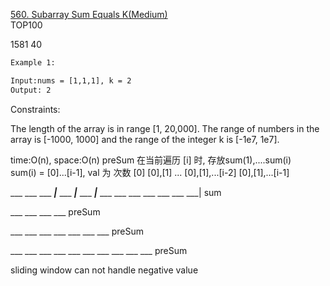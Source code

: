 [560. Subarray Sum Equals K(Medium)](https://leetcode.com/problems/subarray-sum-equals-k/)  
TOP100  

1581
40
```html
Example 1:

Input:nums = [1,1,1], k = 2
Output: 2
```
Constraints:

The length of the array is in range [1, 20,000].
The range of numbers in the array is [-1000, 1000] and the range of 
the integer k is [-1e7, 1e7].

time:O(n), space:O(n)
preSum 在当前遍历 [i] 时, 存放sum(1),....sum(i)    
sum(i) = [0]...[i-1], val 为 次数
[0]
[0],[1]
...
[0],[1],...[i-2]
[0],[1],...[i-1]

___ ___ ___ ___|___ ___ ___|___ ___ ___|___ ___ ___ ___ ___ ___ ___ ___| sum

___ ___ ___ ___ preSum

___ ___ ___ ___ ___ ___ ___ preSum

___ ___ ___ ___ ___ ___ ___ ___ ___ ___ preSum
 
 
 
 
sliding window can not handle negative value
